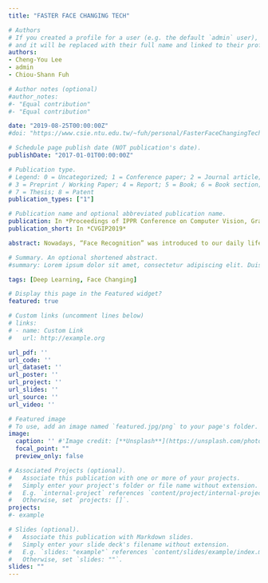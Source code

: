 ```yaml
---
title: "FASTER FACE CHANGING TECH"

# Authors
# If you created a profile for a user (e.g. the default `admin` user), write the username (folder name) here 
# and it will be replaced with their full name and linked to their profile.
authors:
- Cheng-You Lee
- admin
- Chiou-Shann Fuh

# Author notes (optional)
#author_notes:
#- "Equal contribution"
#- "Equal contribution"

date: "2019-08-25T00:00:00Z"
#doi: "https://www.csie.ntu.edu.tw/~fuh/personal/FasterFaceChangingTech.pdf"

# Schedule page publish date (NOT publication's date).
publishDate: "2017-01-01T00:00:00Z"

# Publication type.
# Legend: 0 = Uncategorized; 1 = Conference paper; 2 = Journal article;
# 3 = Preprint / Working Paper; 4 = Report; 5 = Book; 6 = Book section;
# 7 = Thesis; 8 = Patent
publication_types: ["1"]

# Publication name and optional abbreviated publication name.
publication: In *Proceedings of IPPR Conference on Computer Vision, Graphics, and Image Processing 2019*
publication_short: In *CVGIP2019*

abstract: Nowadays, “Face Recognition” was introduced to our daily life, it has been popular for people who are interested in computer vision. Among different applications, “Face Changing” is one of the hottest topics, but most of such technologies are not as good as we thought. Also, difficulty to implement is another issue that results in unpredictable outcomes. In this project, our goal is to improve the similarity and generalizability of face changing by adjusting existing algorithms, making the whole process much easier to handle. As an ultimate goal, we hope to get a better output compared with original image. First, we have observed that the original algorithms only allow similar face angle to get somewhat good result. As a result, we try to focus on this point. However, we encounter some difficulties. Second, although the original two pictures have similar face angle, it still has some combination problems.

# Summary. An optional shortened abstract.
#summary: Lorem ipsum dolor sit amet, consectetur adipiscing elit. Duis posuere tellus ac convallis placerat. Proin #tincidunt magna sed ex sollicitudin condimentum.

tags: [Deep Learning, Face Changing]

# Display this page in the Featured widget?
featured: true

# Custom links (uncomment lines below)
# links:
# - name: Custom Link
#   url: http://example.org

url_pdf: ''
url_code: ''
url_dataset: ''
url_poster: ''
url_project: ''
url_slides: ''
url_source: ''
url_video: ''

# Featured image
# To use, add an image named `featured.jpg/png` to your page's folder. 
image:
  caption: '' #'Image credit: [**Unsplash**](https://unsplash.com/photos/pLCdAaMFLTE)'
  focal_point: ""
  preview_only: false

# Associated Projects (optional).
#   Associate this publication with one or more of your projects.
#   Simply enter your project's folder or file name without extension.
#   E.g. `internal-project` references `content/project/internal-project/index.md`.
#   Otherwise, set `projects: []`.
projects:
#- example

# Slides (optional).
#   Associate this publication with Markdown slides.
#   Simply enter your slide deck's filename without extension.
#   E.g. `slides: "example"` references `content/slides/example/index.md`.
#   Otherwise, set `slides: ""`.
slides: ""
---
```


<!-- {{% callout note %}}
Click the *Cite* button above to demo the feature to enable visitors to import publication metadata into their reference management software.
{{% /callout %}}

{{% callout note %}}
Create your slides in Markdown - click the *Slides* button to check out the example.
{{% /callout %}}

Supplementary notes can be added here, including [code, math, and images](https://wowchemy.com/docs/writing-markdown-latex/). -->
